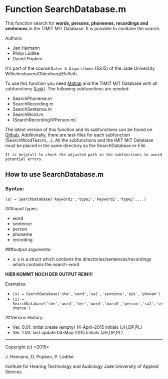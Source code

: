 # Function SearchDatabase.m
This function search for **words, persons, phonemes, recordings and sentences** in the TIMIT MIT Database. It is possible to combine the search.

Authors:
- Jan Heimann
- Philip Lüdtke
- Daniel Popken

It's part of the course `Daten & Algorithmen` (SS15) of the Jade University Wilhelmshaven/Oldenburg/Elsfleth.

To use this function you need [Matlab](http://de.mathworks.com/) and the TIMIT MIT Database with all subfunctions ([Link](https://github.com/PhilipLuedtke/DALGO_PROJEKT/commits/master)).
The following subfunctions are needed:
- SearchPhoneme.m
- SearchRecording.m
- SearchSentence.m
- SearchWord.m
- (SearchRecordingOfPerson.m)


The latest version of this function and its subfunctions can be found on [Github](https://github.com/PhilipLuedtke/DALGO_PROJEKT/commits/master).
Additionally, there are test-files for each subfunction (SearchWordTest.m,...).
All the subfunctions and the IMIT MIT Database must be placed in the same directory as the SearchDatabase.m-File.

`It is helpfull to check the adjusted path in the subfunctions to avoid potential errors.`
## How to use SearchDatabase.m
### Syntax:
`(s) = SearchDatabase('keyword1','type1','keyword2','type2',...)`

###input types:
- word
- sentence
- person
- phoneme
- recording

###output arguments:
- s: s is a struct which contains the directories/sentences/recordings which contains the search-word

**HIER KOMMT NOCH DER OUTPUT REIN!!!**

Examples:
- `(s) = SearchDatabase('she','word','sa1','sentence','epi','phonem')`
- `(s) = SearchDatabase('she','word','her','word','marc0','person','sa1','sentence')`


##Version History:
- Ver. 0.01: initial create (empty) 14-April-2015 Initials (JH,DP,PL)
- Ver. 1.00: last update 04-May-2015 Initials (JH,DP,PL)

--------------------------------
Copyright (c) <2015>

J. Heimann, D. Popken, P. Lüdtke

Institute for Hearing Technology and Audiology
Jade University of Applied Siences
